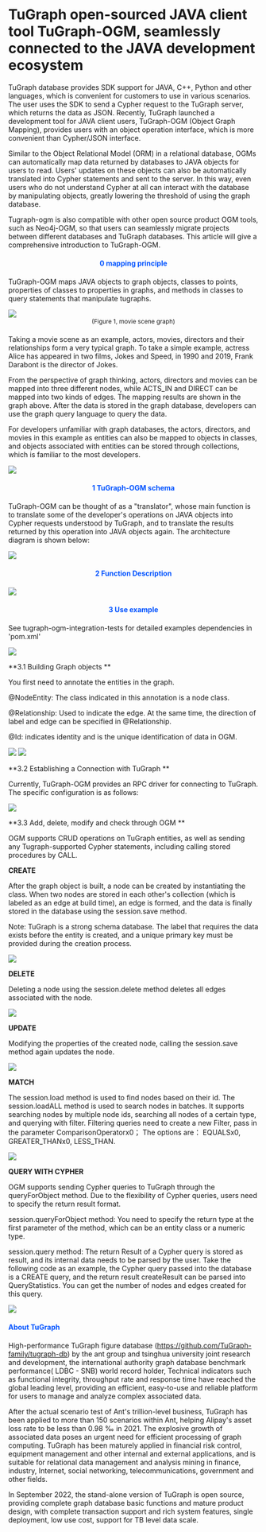 # TuGraph open-sourced JAVA client tool TuGraph-OGM, seamlessly connected to the JAVA development ecosystem

TuGraph database provides SDK support for JAVA, C++, Python and other languages, which is convenient for customers to use in various scenarios. The user uses the SDK to send a Cypher request to the TuGraph server, which returns the data as JSON. Recently, TuGraph launched a development tool for JAVA client users, TuGraph-OGM (Object Graph Mapping), provides users with an object operation interface, which is more convenient than Cypher/JSON interface.

Similar to the Object Relational Model (ORM) in a relational database, OGMs can automatically map data returned by databases to JAVA objects for users to read. Users' updates on these objects can also be automatically translated into Cypher statements and sent to the server. In this way, even users who do not understand Cypher at all can interact with the database by manipulating objects, greatly lowering the threshold of using the graph database.

Tugraph-ogm is also compatible with other open source product OGM tools, such as Neo4j-OGM, so that users can seamlessly migrate projects between different databases and TuGraph databases. This article will give a comprehensive introduction to TuGraph-OGM.

<div style="text-align:center; font-weight:700; color:rgb(0, 82, 255); margin:20px 0;" >0 mapping principle </div>

TuGraph-OGM maps JAVA objects to graph objects, classes to points, properties of classes to properties in graphs, and methods in classes to query statements that manipulate tugraphs.

<img src="https://mdn.alipayobjects.com/huamei_qcdryc/afts/img/A*t7lfQpPNR3QAAAAAAAAAAAAADgOBAQ/original">

<div style="text-align:center; font-size:12px; margin-bottom:20px;" > (Figure 1, movie scene graph) </div>

Taking a movie scene as an example, actors, movies, directors and their relationships form a very typical graph. To take a simple example, actress Alice has appeared in two films, Jokes and Speed, in 1990 and 2019, Frank Darabont is the director of Jokes.

From the perspective of graph thinking, actors, directors and movies can be mapped into three different nodes, while ACTS_IN and DIRECT can be mapped into two kinds of edges. The mapping results are shown in the graph above. After the data is stored in the graph database, developers can use the graph query language to query the data.

For developers unfamiliar with graph databases, the actors, directors, and movies in this example as entities can also be mapped to objects in classes, and objects associated with entities can be stored through collections, which is familiar to the  most developers.

<img src="https://mdn.alipayobjects.com/huamei_qcdryc/afts/img/A*9UBgQq22BfMAAAAAAAAAAAAADgOBAQ/original">

<div style="text-align:center; font-weight:700; color:rgb(0, 82, 255); margin:20px 0;" >1 TuGraph-OGM schema </div>

TuGraph-OGM can be thought of as a "translator", whose main function is to translate some of the developer's operations on JAVA objects into Cypher requests understood by TuGraph, and to translate the results returned by this operation into JAVA objects again. The architecture diagram is shown below:

<img src="https://mdn.alipayobjects.com/huamei_qcdryc/afts/img/A*x1ozSKe4RXwAAAAAAAAAAAAADgOBAQ/original">

<div style="text-align:center; font-weight:700; color:rgb(0, 82, 255); margin:20px 0;" >2 Function Description </div>

<img src="https://mdn.alipayobjects.com/huamei_qcdryc/afts/img/A*MwHcQrHhDVoAAAAAAAAAAAAADgOBAQ/original">

<div style="text-align:center; font-weight:700; color:rgb(0, 82, 255); margin:20px 0;" >3 Use example </div>

See tugraph-ogm-integration-tests for detailed examples
dependencies in 'pom.xml'

<img src="https://mdn.alipayobjects.com/huamei_qcdryc/afts/img/A*hTMDSa_OOnAAAAAAAAAAAAAADgOBAQ/original">

**3.1 Building Graph objects **

You first need to annotate the entities in the graph.

@NodeEntity: The class indicated in this annotation is a node class.

@Relationship: Used to indicate the edge. At the same time, the direction of label and edge can be specified in @Relationship.

@Id: indicates identity and is the unique identification of data in OGM.

<img src="https://mdn.alipayobjects.com/huamei_qcdryc/afts/img/A*f-doTZrlkIQAAAAAAAAAAAAADgOBAQ/original">
<img src="https://mdn.alipayobjects.com/huamei_qcdryc/afts/img/A*whiUTZmLO2YAAAAAAAAAAAAADgOBAQ/original">

**3.2 Establishing a Connection with TuGraph **

Currently, TuGraph-OGM provides an RPC driver for connecting to TuGraph. The specific configuration is as follows:

<img src="https://mdn.alipayobjects.com/huamei_qcdryc/afts/img/A*9G_4QYd7jrEAAAAAAAAAAAAADgOBAQ/original">

**3.3 Add, delete, modify and check through OGM **

OGM supports CRUD operations on TuGraph entities, as well as sending any Tugraph-supported Cypher statements, including calling stored procedures by CALL.

**CREATE**

After the graph object is built, a node can be created by instantiating the class. When two nodes are stored in each other's collection (which is labeled as an edge at build time), an edge is formed, and the data is finally stored in the database using the session.save method.

Note: TuGraph is a strong schema database. The label that requires the data exists before the entity is created, and a unique primary key must be provided during the creation process.

<img src="https://mdn.alipayobjects.com/huamei_qcdryc/afts/img/A*FBGuRoyW8HoAAAAAAAAAAAAADgOBAQ/original">

**DELETE**

Deleting a node using the session.delete method deletes all edges associated with the node.

<img src="https://mdn.alipayobjects.com/huamei_qcdryc/afts/img/A*WLVLT5YBGP4AAAAAAAAAAAAADgOBAQ/original">

**UPDATE**

Modifying the properties of the created node, calling the session.save method again updates the node.

<img src="https://mdn.alipayobjects.com/huamei_qcdryc/afts/img/A*7QkYSrGnn5MAAAAAAAAAAAAADgOBAQ/original">

**MATCH**

The session.load method is used to find nodes based on their id.
The session.loadALL method is used to search nodes in batches. It supports searching nodes by multiple node ids, searching all nodes of a certain type, and querying with filter.
Filtering queries need to create a new Filter, pass in the parameter ComparisonOperatorx0； The options are： EQUALSx0, GREATER_THANx0, LESS_THAN.

<img src="https://mdn.alipayobjects.com/huamei_qcdryc/afts/img/A*J3Z1TrA0BncAAAAAAAAAAAAADgOBAQ/original">

**QUERY WITH CYPHER**

OGM supports sending Cypher queries to TuGraph through the queryForObject method. Due to the flexibility of Cypher queries, users need to specify the return result format.

session.queryForObject method: You need to specify the return type at the first parameter of the method, which can be an entity class or a numeric type.

session.query method: The return Result of a Cypher query is stored as result, and its internal data needs to be parsed by the user. Take the following code as an example, the Cypher query passed into the database is a CREATE query, and the return result createResult can be parsed into QueryStatistics. You can get the number of nodes and edges created for this query.

<img src="https://mdn.alipayobjects.com/huamei_qcdryc/afts/img/A*lkxXS660eEgAAAAAAAAAAAAADgOBAQ/original">

<div style="font-weight:700; color:rgb(0, 82, 255); margin:20px 0;" > About TuGraph</div>

High-performance TuGraph figure database (https://github.com/TuGraph-family/tugraph-db) by the ant group and tsinghua university joint research and development, the international authority graph database benchmark performance( LDBC - SNB) world record holder, Technical indicators such as functional integrity, throughput rate and response time have reached the global leading level, providing an efficient, easy-to-use and reliable platform for users to manage and analyze complex associated data.

After the actual scenario test of Ant's trillion-level business, TuGraph has been applied to more than 150 scenarios within Ant, helping Alipay's asset loss rate to be less than 0.98 ‰ in 2021. The explosive growth of associated data poses an urgent need for efficient processing of graph computing. TuGraph has been maturely applied in financial risk control, equipment management and other internal and external applications, and is suitable for relational data management and analysis mining in finance, industry, Internet, social networking, telecommunications, government and other fields.

In September 2022, the stand-alone version of TuGraph is open source, providing complete graph database basic functions and mature product design, with complete transaction support and rich system features, single deployment, low use cost, support for TB level data scale.
